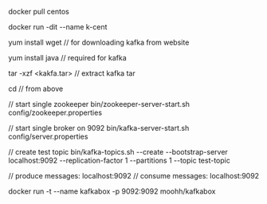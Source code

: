docker pull centos

docker run -dit --name k-cent

yum install wget // for downloading kafka from website

yum install java // required for kafka

tar -xzf <kakfa.tar> // extract kafka tar

cd <kafka dir> // from above

// start single zookeeper
bin/zookeeper-server-start.sh config/zookeeper.properties

// start single broker on 9092
bin/kafka-server-start.sh config/server.properties

// create test topic
bin/kafka-topics.sh --create --bootstrap-server localhost:9092 --replication-factor 1 --partitions 1 --topic test-topic

// produce messages: localhost:9092
// consume messages: localhost:9092

docker run -t --name kafkabox -p 9092:9092 moohh/kafkabox
